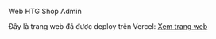 Web HTG Shop Admin

Đây là trang web đã được deploy trên Vercel: [Xem trang web](https://shop-ecommerce-admin.vercel.app/)
